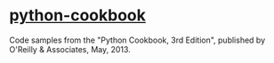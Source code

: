 [python-cookbook](http://python3-cookbook.readthedocs.org/zh_CN/latest/)
===============

Code samples from the "Python Cookbook, 3rd Edition", published by O'Reilly &amp; Associates, May, 2013. 
